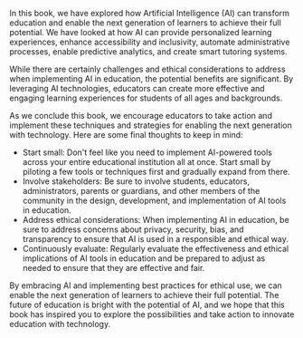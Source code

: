 
In this book, we have explored how Artificial Intelligence (AI) can transform education and enable the next generation of learners to achieve their full potential. We have looked at how AI can provide personalized learning experiences, enhance accessibility and inclusivity, automate administrative processes, enable predictive analytics, and create smart tutoring systems.

While there are certainly challenges and ethical considerations to address when implementing AI in education, the potential benefits are significant. By leveraging AI technologies, educators can create more effective and engaging learning experiences for students of all ages and backgrounds.

As we conclude this book, we encourage educators to take action and implement these techniques and strategies for enabling the next generation with technology. Here are some final thoughts to keep in mind:

* Start small: Don't feel like you need to implement AI-powered tools across your entire educational institution all at once. Start small by piloting a few tools or techniques first and gradually expand from there.
* Involve stakeholders: Be sure to involve students, educators, administrators, parents or guardians, and other members of the community in the design, development, and implementation of AI tools in education.
* Address ethical considerations: When implementing AI in education, be sure to address concerns about privacy, security, bias, and transparency to ensure that AI is used in a responsible and ethical way.
* Continuously evaluate: Regularly evaluate the effectiveness and ethical implications of AI tools in education and be prepared to adjust as needed to ensure that they are effective and fair.

By embracing AI and implementing best practices for ethical use, we can enable the next generation of learners to achieve their full potential. The future of education is bright with the potential of AI, and we hope that this book has inspired you to explore the possibilities and take action to innovate education with technology.
